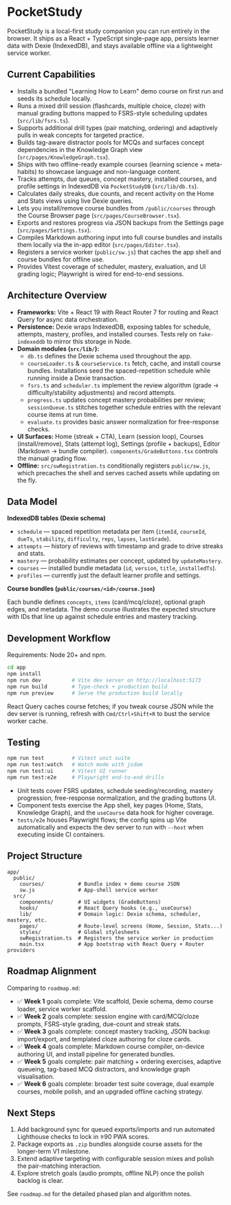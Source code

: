 # PocketStudy

PocketStudy is a local-first study companion you can run entirely in the browser. It ships as a React + TypeScript single-page app, persists learner data with Dexie (IndexedDB), and stays available offline via a lightweight service worker.

## Current Capabilities

- Installs a bundled "Learning How to Learn" demo course on first run and seeds its schedule locally.
- Runs a mixed drill session (flashcards, multiple choice, cloze) with manual grading buttons mapped to FSRS-style scheduling updates (`src/lib/fsrs.ts`).
- Supports additional drill types (pair matching, ordering) and adaptively pulls in weak concepts for targeted practice.
- Builds tag-aware distractor pools for MCQs and surfaces concept dependencies in the Knowledge Graph view (`src/pages/KnowledgeGraph.tsx`).
- Ships with two offline-ready example courses (learning science + meta-habits) to showcase language and non-language content.
- Tracks attempts, due queues, concept mastery, installed courses, and profile settings in IndexedDB via `PocketStudyDB` (`src/lib/db.ts`).
- Calculates daily streaks, due counts, and recent activity on the Home and Stats views using live Dexie queries.
- Lets you install/remove course bundles from `/public/courses` through the Course Browser page (`src/pages/CourseBrowser.tsx`).
- Exports and restores progress via JSON backups from the Settings page (`src/pages/Settings.tsx`).
- Compiles Markdown authoring input into full course bundles and installs them locally via the in-app editor (`src/pages/Editor.tsx`).
- Registers a service worker (`public/sw.js`) that caches the app shell and course bundles for offline use.
- Provides Vitest coverage of scheduler, mastery, evaluation, and UI grading logic; Playwright is wired for end-to-end sessions.

## Architecture Overview

- **Frameworks:** Vite + React 19 with React Router 7 for routing and React Query for async data orchestration.
- **Persistence:** Dexie wraps IndexedDB, exposing tables for schedule, attempts, mastery, profiles, and installed courses. Tests rely on `fake-indexeddb` to mirror this storage in Node.
- **Domain modules (`src/lib/`):**
  - `db.ts` defines the Dexie schema used throughout the app.
  - `courseLoader.ts` & `courseService.ts` fetch, cache, and install course bundles. Installations seed the spaced-repetition schedule while running inside a Dexie transaction.
  - `fsrs.ts` and `scheduler.ts` implement the review algorithm (grade → difficulty/stability adjustments) and record attempts.
  - `progress.ts` updates concept mastery probabilities per review; `sessionQueue.ts` stitches together schedule entries with the relevant course items at run time.
  - `evaluate.ts` provides basic answer normalization for free-response checks.
- **UI Surfaces:** Home (streak + CTA), Learn (session loop), Courses (install/remove), Stats (attempt log), Settings (profile + backups), Editor (Markdown → bundle compiler). `components/GradeButtons.tsx` controls the manual grading flow.
- **Offline:** `src/swRegistration.ts` conditionally registers `public/sw.js`, which precaches the shell and serves cached assets while updating on the fly.

## Data Model

**IndexedDB tables (Dexie schema)**

- `schedule` — spaced repetition metadata per item (`itemId`, `courseId`, `dueTs`, `stability`, `difficulty`, `reps`, `lapses`, `lastGrade`).
- `attempts` — history of reviews with timestamp and grade to drive streaks and stats.
- `mastery` — probability estimates per concept, updated by `updateMastery`.
- `courses` — installed bundle metadata (`id`, `version`, `title`, `installedTs`).
- `profiles` — currently just the default learner profile and settings.

**Course bundles (`public/courses/<id>/course.json`)**

Each bundle defines `concepts`, `items` (card/mcq/cloze), optional graph edges, and metadata. The demo course illustrates the expected structure with IDs that line up against schedule entries and mastery tracking.

## Development Workflow

Requirements: Node 20+ and npm.

```bash
cd app
npm install
npm run dev          # Vite dev server on http://localhost:5173
npm run build        # Type-check + production build
npm run preview      # Serve the production build locally
```

React Query caches course fetches; if you tweak course JSON while the dev server is running, refresh with `Cmd/Ctrl+Shift+R` to bust the service worker cache.

## Testing

```bash
npm run test         # Vitest unit suite
npm run test:watch   # Watch mode with jsdom
npm run test:ui      # Vitest UI runner
npm run test:e2e     # Playwright end-to-end drills
```

- Unit tests cover FSRS updates, schedule seeding/recording, mastery progression, free-response normalization, and the grading buttons UI.
- Component tests exercise the App shell, key pages (Home, Stats, Knowledge Graph), and the `useCourse` data hook for higher coverage.
- `tests/e2e` houses Playwright flows; the config spins up Vite automatically and expects the dev server to run with `--host` when executing inside CI containers.

## Project Structure

```
app/
  public/
    courses/           # Bundle index + demo course JSON
    sw.js              # App-shell service worker
  src/
    components/        # UI widgets (GradeButtons)
    hooks/             # React Query hooks (e.g., useCourse)
    lib/               # Domain logic: Dexie schema, scheduler, mastery, etc.
    pages/             # Route-level screens (Home, Session, Stats...)
    styles/            # Global stylesheets
    swRegistration.ts  # Registers the service worker in production
    main.tsx           # App bootstrap with React Query + Router providers
```

## Roadmap Alignment

Comparing to `roadmap.md`:

- ✅ **Week 1** goals complete: Vite scaffold, Dexie schema, demo course loader, service worker scaffold.
- ✅ **Week 2** goals complete: session engine with card/MCQ/cloze prompts, FSRS-style grading, due-count and streak stats.
- ✅ **Week 3** goals complete: concept mastery tracking, JSON backup import/export, and templated cloze authoring for cloze cards.
- ✅ **Week 4** goals complete: Markdown course compiler, on-device authoring UI, and install pipeline for generated bundles.
- ✅ **Week 5** goals complete: pair matching + ordering exercises, adaptive queueing, tag-based MCQ distractors, and knowledge graph visualisation.
- ✅ **Week 6** goals complete: broader test suite coverage, dual example courses, mobile polish, and an upgraded offline caching strategy.

## Next Steps

1. Add background sync for queued exports/imports and run automated Lighthouse checks to lock in ≥90 PWA scores.
2. Package exports as `.zip` bundles alongside course assets for the longer-term V1 milestone.
3. Extend adaptive targeting with configurable session mixes and polish the pair-matching interaction.
4. Explore stretch goals (audio prompts, offline NLP) once the polish backlog is clear.

See `roadmap.md` for the detailed phased plan and algorithm notes.
